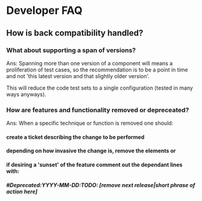 Developer FAQ
========

## How is back compatibility handled?

### What about supporting a span of versions?

Ans:  Spanning more than one version of a component will means a proliferation of test cases, so the recommendation is to be a point in time and not 'this latest version and that slightly older version'.

This will reduce the code test sets to a single configuration (tested in many ways anyways).


### How are features and functionality removed or depreceated?

Ans: When a specific technique or function is removed one should:
#### create a ticket describing the change to be performed
#### depending on how invasive the change is, remove the elements or
#### if desiring a 'sunset' of the feature comment out the dependant lines with:
##### #Deprecated:YYYY-MM-DD:TODO: [remove next release|short phrase of action here]
